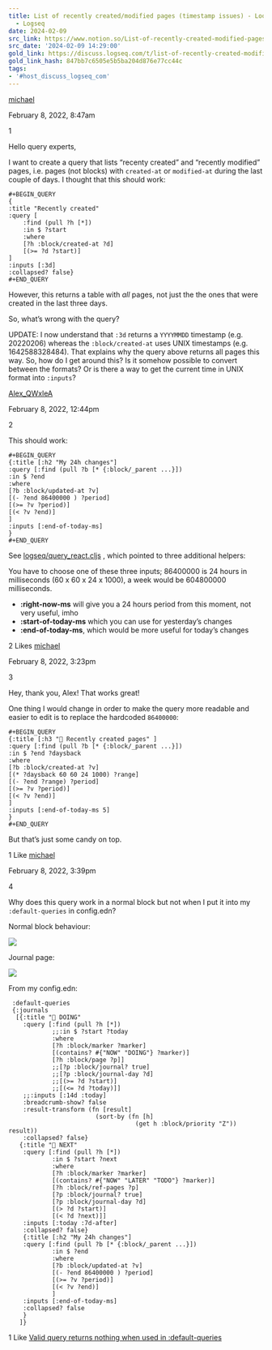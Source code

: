 ```yaml
---
title: List of recently created/modified pages (timestamp issues) - Look what I built
  - Logseq
date: 2024-02-09
src_link: https://www.notion.so/List-of-recently-created-modified-pages-timestamp-issues-Look-what-I-built-Logseq-82552d1b62514b89a21040f212ff82b7
src_date: '2024-02-09 14:29:00'
gold_link: https://discuss.logseq.com/t/list-of-recently-created-modified-pages-timestamp-issues/5342
gold_link_hash: 847bb7c6505e5b5ba204d876e77cc44c
tags:
- '#host_discuss_logseq_com'
---
```



[michael](https://discuss.logseq.com/u/michael)

 February 8, 2022, 8:47am
 
1

Hello query experts,


I want to create a query that lists “recenty created” and “recently modified” pages, i.e. pages (not blocks) with `created-at` or `modified-at` during the last couple of days. I thought that this should work:



```
#+BEGIN_QUERY
{
:title "Recently created"
:query [
	:find (pull ?h [*])
	:in $ ?start
	:where
	[?h :block/created-at ?d]
	[(>= ?d ?start)] 
] 
:inputs [:3d]
:collapsed? false}
#+END_QUERY

```

However, this returns a table with *all* pages, not just the the ones that were created in the last three days.


So, what’s wrong with the query?


UPDATE: I now understand that `:3d` returns a `YYYYMMDD` timestamp (e.g. 20220206) whereas the `:block/created-at` uses UNIX timestamps (e.g. 1642588328484). That explains why the query above returns all pages this way. So, how do I get around this? Is it somehow possible to convert between the formats? Or is there a way to get the current time in UNIX format into `:inputs`?



[Alex\_QWxleA](https://discuss.logseq.com/u/Alex_QWxleA)

 February 8, 2022, 12:44pm
 
2

This should work:



```
#+BEGIN_QUERY
{:title [:h2 "My 24h changes"]
:query [:find (pull ?b [* {:block/_parent ...}])
:in $ ?end
:where
[?b :block/updated-at ?v]
[(- ?end 86400000 ) ?period]
[(>= ?v ?period)]
[(< ?v ?end)]
]
:inputs [:end-of-today-ms]
}
#+END_QUERY

```

See [logseq/query\_react.cljs](https://github.com/logseq/logseq/blob/fef5bbf0688f8fe28ec21255fb135951395e0ec7/src/main/frontend/db/query_react.cljs) , which pointed to three additional helpers:


You have to choose one of these three inputs; 86400000 is 24 hours in milliseconds (60 x 60 x 24 x 1000), a week would be 604800000 milliseconds.


* **:right-now-ms** will give you a 24 hours period from this moment, not very useful, imho
* **:start-of-today-ms** which you can use for yesterday’s changes
* **:end-of-today-ms**, which would be more useful for today’s changes



2 Likes
[michael](https://discuss.logseq.com/u/michael)

 February 8, 2022, 3:23pm
 
3

Hey, thank you, Alex! That works great!


One thing I would change in order to make the query more readable and easier to edit is to replace the hardcoded `86400000`:



```
#+BEGIN_QUERY
{:title [:h3 "📄 Recently created pages" ]
:query [:find (pull ?b [* {:block/_parent ...}])
:in $ ?end ?daysback
:where
[?b :block/created-at ?v]
[(* ?daysback 60 60 24 1000) ?range]
[(- ?end ?range) ?period]
[(>= ?v ?period)]
[(< ?v ?end)]
]
:inputs [:end-of-today-ms 5]
}
#+END_QUERY

```

But that’s just some candy on top.



1 Like
[michael](https://discuss.logseq.com/u/michael)

 February 8, 2022, 3:39pm
 
4

Why does this query work in a normal block but not when I put it into my `:default-queries` in config.edn?


Normal block behaviour:  

![](https://discuss.logseq.com/uploads/default/original/2X/f/f73a3408806c48466317e9a2fe3a9743d528c5ce.png)


Journal page:  

![](https://discuss.logseq.com/uploads/default/original/2X/0/001ddd33b1575504671954fe41c4125285f61161.png)


From my config.edn:



```
 :default-queries
 {:journals
  [{:title "🔨 DOING"
    :query [:find (pull ?h [*])
            ;;:in $ ?start ?today
            :where
            [?h :block/marker ?marker]
            [(contains? #{"NOW" "DOING"} ?marker)] 
            [?h :block/page ?p]]
            ;;[?p :block/journal? true]
            ;;[?p :block/journal-day ?d]
            ;;[(>= ?d ?start)]
            ;;[(<= ?d ?today)]]
    ;;:inputs [:14d :today]
    :breadcrumb-show? false
    :result-transform (fn [result]
                        (sort-by (fn [h]
                                   (get h :block/priority "Z")) result))
    :collapsed? false}
   {:title "📅 NEXT"
    :query [:find (pull ?h [*])
            :in $ ?start ?next
            :where
            [?h :block/marker ?marker]
            [(contains? #{"NOW" "LATER" "TODO"} ?marker)]
            [?h :block/ref-pages ?p]
            [?p :block/journal? true]
            [?p :block/journal-day ?d]
            [(> ?d ?start)]
            [(< ?d ?next)]]
    :inputs [:today :7d-after]
    :collapsed? false}
	{:title [:h2 "My 24h changes"]
	:query [:find (pull ?b [* {:block/_parent ...}])
			:in $ ?end
			:where
			[?b :block/updated-at ?v]
			[(- ?end 86400000 ) ?period]
			[(>= ?v ?period)]
			[(< ?v ?end)]
			]
	:inputs [:end-of-today-ms]
	:collapsed? false
	}
   ]}

```


1 Like
[Valid query returns nothing when used in :default-queries](https://discuss.logseq.com/t/valid-query-returns-nothing-when-used-in-default-queries/5586)